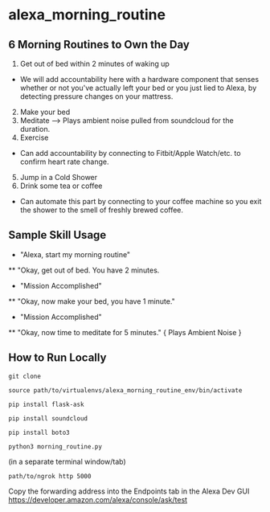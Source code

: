 # alexa_morning_routine

## 6 Morning Routines to Own the Day

1. Get out of bed within 2 minutes of waking up 
  * We will add accountability here with a hardware component that senses whether or not you've actually left your bed or you just lied to Alexa, by detecting pressure changes on your mattress.
2. Make your bed
3. Meditate --> Plays ambient noise pulled from soundcloud for the duration.
4. Exercise
  * Can add accountability by connecting to Fitbit/Apple Watch/etc. to confirm heart rate change.
5. Jump in a Cold Shower
6. Drink some tea or coffee
  * Can automate this part by connecting to your coffee machine so you exit the shower to the smell of freshly brewed coffee.

## Sample Skill Usage

* "Alexa, start my morning routine"

** "Okay, get out of bed. You have 2 minutes. 

* "Mission Accomplished"

** "Okay, now make your bed, you have 1 minute."

* "Mission Accomplished"

** "Okay, now time to meditate for 5 minutes." { Plays Ambient Noise }


## How to Run Locally

`git clone`

`source path/to/virtualenvs/alexa_morning_routine_env/bin/activate`

`pip install flask-ask`

`pip install soundcloud`

`pip install boto3`

`python3 morning_routine.py`

(in a separate terminal window/tab)

`path/to/ngrok http 5000`

Copy the forwarding address into the Endpoints tab in the Alexa Dev GUI https://developer.amazon.com/alexa/console/ask/test



